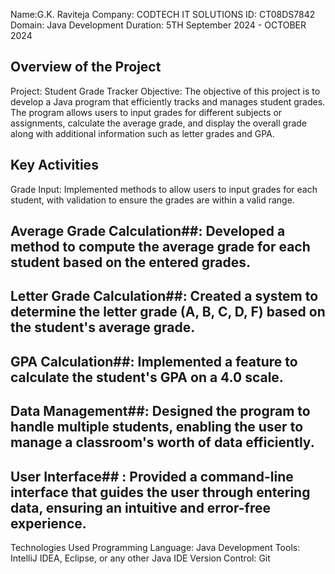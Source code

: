 Name:G.K. Raviteja
Company: CODTECH IT SOLUTIONS
ID: CT08DS7842
Domain: Java Development
Duration: 5TH  September 2024 - OCTOBER 2024


## Overview of the Project
Project: Student Grade Tracker
Objective: The objective of this project is to develop a Java program that efficiently tracks and manages student grades. The program allows users to input grades for different subjects or assignments, calculate the average grade, and display the overall grade along with additional information such as letter grades and GPA.

## Key Activities ##
Grade Input: Implemented methods to allow users to input grades for each student, with validation to ensure the grades are within a valid range.

## Average Grade Calculation##: Developed a method to compute the average grade for each student based on the entered grades.

## Letter Grade Calculation##: Created a system to determine the letter grade (A, B, C, D, F) based on the student's average grade.

## GPA Calculation##: Implemented a feature to calculate the student's GPA on a 4.0 scale.

## Data Management##: Designed the program to handle multiple students, enabling the user to manage a classroom's worth of data efficiently.

## User Interface## : Provided a command-line interface that guides the user through entering data, ensuring an intuitive and error-free experience.

Technologies Used
Programming Language: Java
Development Tools: IntelliJ IDEA, Eclipse, or any other Java IDE
Version Control: Git
